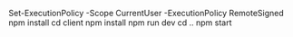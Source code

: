 Set-ExecutionPolicy -Scope CurrentUser -ExecutionPolicy RemoteSigned
npm install
cd client
npm install
npm run dev
cd ..
npm start
